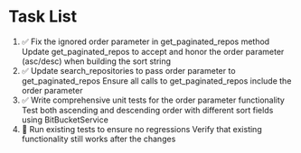 # Task List

1. ✅ Fix the ignored order parameter in get_paginated_repos method
Update get_paginated_repos to accept and honor the order parameter (asc/desc) when building the sort string
2. ✅ Update search_repositories to pass order parameter to get_paginated_repos
Ensure all calls to get_paginated_repos include the order parameter
3. ✅ Write comprehensive unit tests for the order parameter functionality
Test both ascending and descending order with different sort fields using BitBucketService
4. 🔄 Run existing tests to ensure no regressions
Verify that existing functionality still works after the changes
